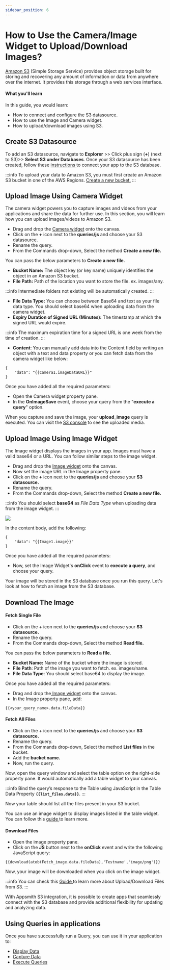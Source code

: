 ```yaml
---
sidebar_position: 6
---
```


# How to Use the Camera/Image Widget to Upload/Download Images?

[Amazon S3](https://aws.amazon.com/s3/?nc2=type\_a) (Simple Storage Service) provides object storage built for storing and recovering any amount of information or data from anywhere over the internet. It provides this storage through a web services interface.

#### **What you'll learn**

In this guide, you would learn:

* How to connect and configure the S3 datasource.
* How to use the Image and Camera widget.
* How to upload/download images using S3.

## Create S3 Datasource

To add an S3 datasource, navigate to **Explorer** >> Click plus sign (**+**) (next to S3)>> **Select S3 under Databases**. Once your S3 datasource has been created, follow these [instructions ](/reference/datasources/querying-amazon-s3#connection-settings)to connect your app to the S3 database.

:::info
To upload your data to Amazon S3, you must first create an Amazon S3 bucket in one of the AWS Regions. [Create a new bucket.](https://docs.aws.amazon.com/AmazonS3/latest/userguide/create-bucket-overview.html)
:::

## Upload Image Using Camera Widget

The camera widget powers you to capture images and videos from your applications and share the data for further use. In this section, you will learn how you can upload images/videos to Amazon S3.

  <YoutubeEmbed videoId="v43gTz_4Jck" /> 

* Drag and drop the [Camera widget](/reference/widgets/camera) onto the canvas.
* Click on the **+** icon next to the **queries/js** and choose your S3 datasource.
* Rename the query.
* From the Commands drop-down, Select the method **Create a new file.**

You can pass the below parameters to **Create a new file.**

* **Bucket Name:** The object key (or key name) uniquely identifies the object in an Amazon S3 bucket.
* **File Path:** Path of the location you want to store the file. ex. images/any.

:::info
Intermediate folders not existing will be automatically created.
:::

* **File Data Type:** You can choose between Base64 and text as your file data type. You should select base64 when uploading data from the camera widget.
* **Expiry Duration of Signed URL (Minutes):** The timestamp at which the signed URL would expire.

:::info
The maximum expiration time for a signed URL is one week from the time of creation.
:::

* **Content**: You can manually add data into the Content field by writing an object with a text and data property or you can fetch data from the camera widget like below:

```
{
	"data": "{{Camera1.imageDataURL}}"
}
```

Once you have added all the required parameters:

* Open the Camera widget property pane.
* In the **OnImageSave** event, choose your query from the "**execute a query**" option.

When you capture and save the image, your **upload\_image** query is executed. You can visit the [S3 console](https://s3.console.aws.amazon.com/s3/home) to see the uploaded media.

## Upload Image Using Image Widget

The Image widget displays the images in your app. Images must have a valid base64 or a URL. You can follow similar steps to the image widget.

* Drag and drop the [Image widget](/reference/widgets/image) onto the canvas.
* Now set the image URL in the Image property pane.
* Click on the **+** icon next to the **queries/js** and choose your **S3 datasource.**
* Rename the query.
* From the Commands drop-down, Select the method **Create a new file.**

:::info
You should select **base64** as _File Data Type_ when uploading data from the image widget.
:::

<!-- <figure><img src="/img/uploads31.PNG" alt=""/> <figcaption align="center"><i></figcaption></figure> -->
![](/img/uploads31.PNG)


In the content body, add the following:

```
{
	"data": "{{Image1.image}}"
}
```

Once you have added all the required parameters:

* Now, set the Image Widget's **onClick** event to **execute a query**, and choose your query.

Your image will be stored in the S3 database once you run this query. Let's look at how to fetch an image from the S3 database.

## Download The Image

#### Fetch Single File

  <YoutubeEmbed videoId="dVZEd8p0Y2c" /> 

* Click on the + icon next to the **queries/js** and choose your **S3 datasource.**
* Rename the query.
* From the Commands drop-down, Select the method **Read file.**

You can pass the below parameters to **Read a file.**

* **Bucket Name:** Name of the bucket where the image is stored.
* **File Path**: Path of the image you want to fetch. ex. images/name.
* **File Data Type**: You should select base64 to display the image.

Once you have added all the required parameters:

* Drag and drop the[ Image widget](/reference/widgets/image) onto the canvas.
* In the Image property pane, add:

```
{{<your_query_name>.data.fileData}}
```

#### Fetch All Files

  <YoutubeEmbed videoId="UzV5LZ0kvDQ" /> 

* Click on the + icon next to the **queries/js** and choose your **S3 datasource.**
* Rename the query.
* From the Commands drop-down, Select the method **List files** in the bucket.
* Add the **bucket name.**
* Now, run the query.

Now, open the query window and select the table option on the right-side property pane. It would automatically add a table widget to your canvas.

:::info
Bind the query’s response to the Table using JavaScript in the Table Data Property **`{{list_files.data}}`**.
:::

Now your table should list all the files present in your S3 bucket.

You can use an image widget to display images listed in the table widget. You can follow this [guide ](/learning-and-resources/how-to-guides/how-to-upload-to-s3)to learn more.

#### Download Files

* Open the image property pane.
* Click on the **JS** button next to the **onClick** event and write the following JavaScript query:

```
{{download(atob(Fetch_image.data.fileData),'Testname','image/png')}}
```

Now, your image will be downloaded when you click on the image widget.

:::info
You can check this [Guide ](how-to-upload-to-s3.md)to learn more about Upload/Download Files from S3.
:::

With Appsmith S3 integration, it is possible to create apps that seamlessly connect with the S3 database and provide additional flexibility for updating and analyzing data.

## Using Queries in applications

Once you have successfully run a Query, you can use it in your application to:

* [Display Data ](/core-concepts/data-access-and-binding/displaying-data-read/)
* [Capture Data ](/core-concepts/data-access-and-binding/capturing-data-write/capture-form-data.md)
* [Execute Queries](/core-concepts/data-access-and-binding/querying-a-database/)
